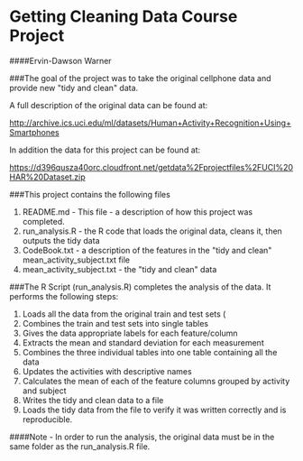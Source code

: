 # Getting Cleaning Data Course Project

####Ervin-Dawson Warner

###The goal of the project was to take the original cellphone data and provide new "tidy and clean" data.

A full description of the original data can be found at:

http://archive.ics.uci.edu/ml/datasets/Human+Activity+Recognition+Using+Smartphones 

In addition the data for this project can be found at:

https://d396qusza40orc.cloudfront.net/getdata%2Fprojectfiles%2FUCI%20HAR%20Dataset.zip 

###This project contains the following files

1. README.md - This file - a description of how this project was completed.
2. run_analysis.R - the R code that loads the original data, cleans it, then outputs the tidy data
3. CodeBook.txt - a description of the features in the "tidy and clean" mean_activity_subject.txt file
4. mean_activity_subject.txt - the "tidy and clean" data

###The R Script (run_analysis.R) completes the analysis of the data.  It performs the following steps:

1. Loads all the data from the original train and test sets (
2. Combines the train and test sets into single tables
3. Gives the data appropriate labels for each feature/column
4. Extracts the mean and standard deviation for each measurement
5. Combines the three individual tables into one table containing all the data
6. Updates the activities with descriptive names
7. Calculates the mean of each of the feature columns grouped by activity and subject
8. Writes the tidy and clean data to a file
9. Loads the tidy data from the file to verify it was written correctly and is reproducible.

####Note - In order to run the analysis, the original data must be in the same folder as the run_analysis.R file.